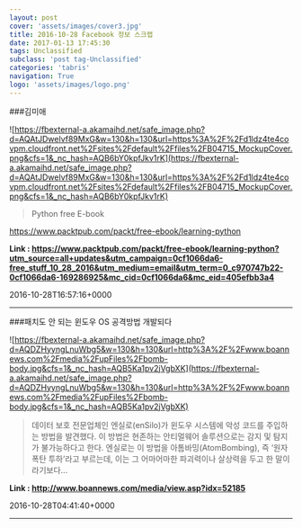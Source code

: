```yaml
---
layout: post
cover: 'assets/images/cover3.jpg'
title: 2016-10-28 Facebook 정보 스크랩
date: 2017-01-13 17:45:30
tags: Unclassified
subclass: 'post tag-Unclassified'
categories: 'tabris'
navigation: True
logo: 'assets/images/logo.png'
---
```


###김미애

![https://fbexternal-a.akamaihd.net/safe_image.php?d=AQAtJDwelvf89MxG&w=130&h=130&url=https%3A%2F%2Fd1ldz4te4covpm.cloudfront.net%2Fsites%2Fdefault%2Ffiles%2FB04715_MockupCover.png&cfs=1&_nc_hash=AQB6bY0kpfJkv1rK](https://fbexternal-a.akamaihd.net/safe_image.php?d=AQAtJDwelvf89MxG&w=130&h=130&url=https%3A%2F%2Fd1ldz4te4covpm.cloudfront.net%2Fsites%2Fdefault%2Ffiles%2FB04715_MockupCover.png&cfs=1&_nc_hash=AQB6bY0kpfJkv1rK)

>Python free E-book

https://www.packtpub.com/packt/free-ebook/learning-python

**Link : <https://www.packtpub.com/packt/free-ebook/learning-python?utm_source=all+updates&utm_campaign=0cf1066da6-free_stuff_10_28_2016&utm_medium=email&utm_term=0_c970747b22-0cf1066da6-169286925&mc_cid=0cf1066da6&mc_eid=405efbb3a4>**

2016-10-28T16:57:16+0000

---

###패치도 안 되는 윈도우 OS 공격방법 개발되다

![https://fbexternal-a.akamaihd.net/safe_image.php?d=AQDZHyyngLnuWbg5&w=130&h=130&url=http%3A%2F%2Fwww.boannews.com%2Fmedia%2FupFiles%2Fbomb-body.jpg&cfs=1&_nc_hash=AQB5Ka1pv2jVgbXK](https://fbexternal-a.akamaihd.net/safe_image.php?d=AQDZHyyngLnuWbg5&w=130&h=130&url=http%3A%2F%2Fwww.boannews.com%2Fmedia%2FupFiles%2Fbomb-body.jpg&cfs=1&_nc_hash=AQB5Ka1pv2jVgbXK)

>데이터 보호 전문업체인 엔실로(enSilo)가 윈도우 시스템에 악성 코드를 주입하는 방법을 발견했다. 이 방법은 현존하는 안티멀웨어 솔루션으로는 감지 및 탐지가 불가능하다고 한다. 엔실로는 이 방법을 아톰바밍(AtomBombing), 즉 ‘원자폭탄 투하’라고 부르는데, 이는 그 어마어마한 파괴력이나 살상력을 두고 한 말이라기보다...

**Link : <http://www.boannews.com/media/view.asp?idx=52185>**

2016-10-28T04:41:40+0000

---

